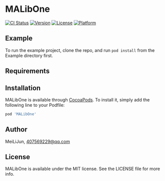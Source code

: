 # MALibOne

[![CI Status](https://img.shields.io/travis/MeiLiJun/MALibOne.svg?style=flat)](https://travis-ci.org/MeiLiJun/MALibOne)
[![Version](https://img.shields.io/cocoapods/v/MALibOne.svg?style=flat)](https://cocoapods.org/pods/MALibOne)
[![License](https://img.shields.io/cocoapods/l/MALibOne.svg?style=flat)](https://cocoapods.org/pods/MALibOne)
[![Platform](https://img.shields.io/cocoapods/p/MALibOne.svg?style=flat)](https://cocoapods.org/pods/MALibOne)

## Example

To run the example project, clone the repo, and run `pod install` from the Example directory first.

## Requirements

## Installation

MALibOne is available through [CocoaPods](https://cocoapods.org). To install
it, simply add the following line to your Podfile:

```ruby
pod 'MALibOne'
```

## Author

MeiLiJun, 407569229@qq.com

## License

MALibOne is available under the MIT license. See the LICENSE file for more info.
